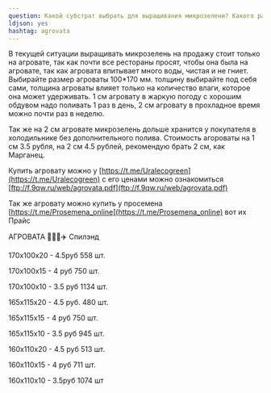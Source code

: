 ```yaml
---
question: Какой субстрат выбрать для выращивания микрозелени? Какого размера покупать агровату для микрозелени и где?
ldjson: yes 
hashtag: agrovata
---
```


В текущей ситуации выращивать микрозелень на продажу стоит только на агровате, так как почти все рестораны просят, чтобы она была на агровате, так как агровата впитывает много воды, чистая и не гниет. 
Выбирайте размер агроваты 100*170 мм. толщину выбирайте под себя сами, толщина агроваты влияет только на количество влаги, которое она может удерживать. 1 см  агровату в жаркую погоду с хорошим обдувом надо поливать 1 раз в день, 2 см агровату в прохладное время можно почти раз в неделю. 

Так же на 2 см агровате микрозелень дольше хранится у покупателя в холодильнике без дополнительного полива. Стоимость агороваты на 1 см 3.5 рубля, на 2 см 4.5 рублей, рекомендую брать 2 см, как Марганец.

Купить агровату можно у [https://t.me/Uralecogreen](https://t.me/Uralecogreen) с его ценами можно ознакомиться [ftp://f.9qw.ru/web/agrovata.pdf](ftp://f.9qw.ru/web/agrovata.pdf) 

Так же агровату можно купить у  просемена [https://t.me/Prosemena_online](https://t.me/Prosemena_online) вот их Прайс

АГРОВАТА 🌿🌿🌿✈️ Спилэнд

170х100х20 - 4.5руб   558 шт.

170х100х15 - 4 руб      750 шт. 

170х100х10 - 3.5 руб    1134 шт. 

165х115х20 - 4.5 руб.     480 шт. 

165х115х15 - 4 руб         750 шт. 

165х115х10 - 3.5 руб      945 шт.

160х110х20 - 4.5 руб      513 шт. 

160х110х15 - 4 руб          711 шт.  

160х110х10 - 3.5руб       1074 шт

